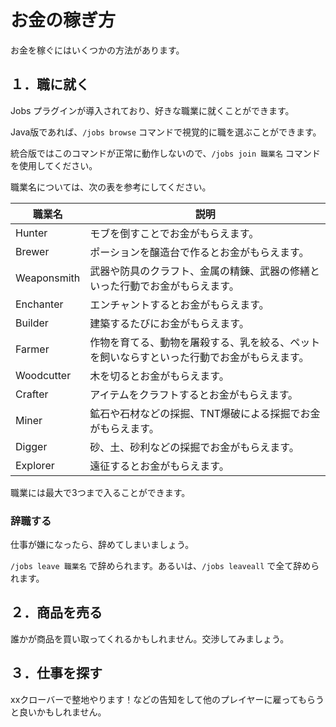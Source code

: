 # お金の稼ぎ方

お金を稼ぐにはいくつかの方法があります。

## １．職に就く

Jobs プラグインが導入されており、好きな職業に就くことができます。

Java版であれば、`/jobs browse` コマンドで視覚的に職を選ぶことができます。

統合版ではこのコマンドが正常に動作しないので、`/jobs join 職業名` コマンドを使用してください。

職業名については、次の表を参考にしてください。

|職業名|説明|
|------|----|
|Hunter|モブを倒すことでお金がもらえます。|
|Brewer|ポーションを醸造台で作るとお金がもらえます。|
|Weaponsmith|武器や防具のクラフト、金属の精錬、武器の修繕といった行動でお金がもらえます。|
|Enchanter|エンチャントするとお金がもらえます。|
|Builder|建築するたびにお金がもらえます。|
|Farmer|作物を育てる、動物を屠殺する、乳を絞る、ペットを飼いならすといった行動でお金がもらえます。|
|Woodcutter|木を切るとお金がもらえます。|
|Crafter|アイテムをクラフトするとお金がもらえます。|
|Miner|鉱石や石材などの採掘、TNT爆破による採掘でお金がもらえます。|
|Digger|砂、土、砂利などの採掘でお金がもらえます。|
|Explorer|遠征するとお金がもらえます。|

職業には最大で3つまで入ることができます。

### 辞職する

仕事が嫌になったら、辞めてしまいましょう。

`/jobs leave 職業名` で辞められます。あるいは、`/jobs leaveall` で全て辞められます。

## ２．商品を売る

誰かが商品を買い取ってくれるかもしれません。交渉してみましょう。

## ３．仕事を探す

xxクローバーで整地やります！などの告知をして他のプレイヤーに雇ってもらうと良いかもしれません。
